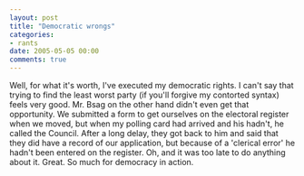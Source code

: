 ```yaml
---
layout: post
title: "Democratic wrongs"
categories:
- rants
date: 2005-05-05 00:00
comments: true
---
```


<p>Well, for what it's worth, I've executed my democratic rights. I can't say that trying to find the least worst party (if you'll forgive my contorted syntax) feels very good. Mr. Bsag on the other hand didn't even get that opportunity. We submitted a form to get ourselves on the electoral register when we moved, but when my polling card had arrived and his hadn't, he called the Council. After a long delay, they got back to him and said that they did have a record of our application, but because of a 'clerical error' he hadn't been entered on the register. Oh, and it was too late to do anything about it. Great. So much for democracy in action.</p>



